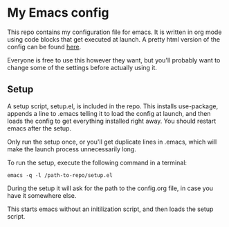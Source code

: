 

# My Emacs config

This repo contains my configuration file for emacs.
It is written in org mode using code blocks that get
executed at launch. A pretty html version of the
config can be found [here](http://sindrestephansen.com/emacs-config).

Everyone is free to use this however they want, but
you'll probably want to change some of the settings
before actually using it.


## Setup

A setup script, setup.el, is included in the repo.
This installs use-package, appends a line to .emacs
telling it to load the config at launch, and then
loads the config to get everything installed right
away. You should restart emacs after the setup.

Only run the setup once, or you'll get duplicate
lines in .emacs, which will make the launch process
unnecessarily long.

To run the setup, execute the following command in
a terminal:

    emacs -q -l /path-to-repo/setup.el

During the setup it will ask for the path to the config.org
file, in case you have it somewhere else.

This starts emacs without an initilization script,
and then loads the setup script.
